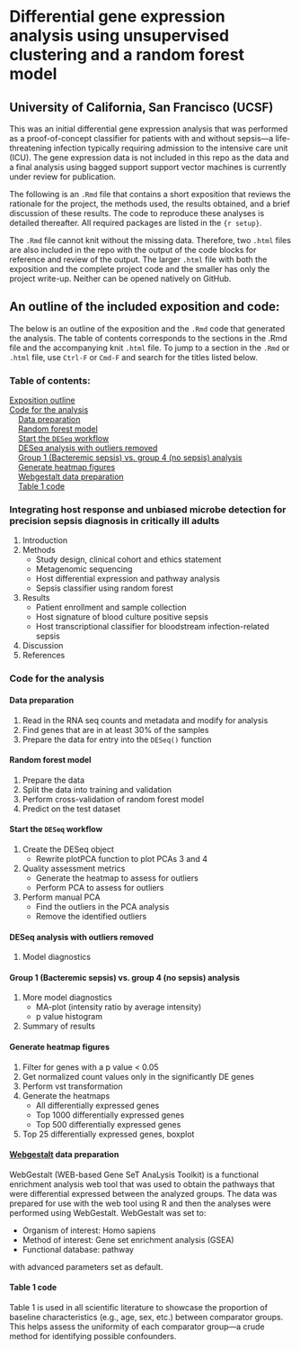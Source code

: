 # Differential gene expression analysis using unsupervised clustering and a random forest model
## University of California, San Francisco (UCSF)

This was an initial differential gene expression analysis that was performed as a proof-of-concept classifier for patients with and without sepsis&mdash;a life-threatening infection typically requiring admission to the intensive care unit (ICU). The gene expression data is not included in this repo as the data and a final analysis using bagged support support vector machines is currently under review for publication.

The following is an `.Rmd` file that contains a short exposition that reviews the rationale for the project, the methods used, the results obtained, and a brief discussion of these results. The code to reproduce these analyses is detailed thereafter. All required packages are listed in the `{r setup}`.  

The `.Rmd` file cannot knit without the missing data. Therefore, two `.html` files are also included in the repo with the output of the code blocks for reference and review of the output. The larger `.html` file with both the exposition and the complete project code and the smaller has only the project write-up. Neither can be opened natively on GitHub.

## An outline of the included exposition and code:  
The below is an outline of the exposition and the `.Rmd` code that generated the analysis. The table of contents corresponds to the sections in the .Rmd file and the accompanying knit `.html` file. To jump to a section in the `.Rmd` or `.html` file, use `Ctrl-F` or `Cmd-F` and search for the titles listed below.

### Table of contents:
[Exposition outline](#integrating-host-response-and-unbiased-microbe-detection-for-precision-sepsis-diagnosis-in-critically-ill-adults)  
[Code for the analysis](#code-for-the-analysis)  
&nbsp;&nbsp;&nbsp;&nbsp;[Data preparation](#data-preparation)  
&nbsp;&nbsp;&nbsp;&nbsp;[Random forest model](#random-forest-model)  
&nbsp;&nbsp;&nbsp;&nbsp;[Start the `DESeq` workflow](#start-the-deseq-workflow)  
&nbsp;&nbsp;&nbsp;&nbsp;[DESeq analysis with outliers removed](#deseq-analysis-with-outliers-removed)  
&nbsp;&nbsp;&nbsp;&nbsp;[Group 1 (Bacteremic sepsis) vs. group 4 (no sepsis) analysis](#group-1-bacteremic-sepsis-vs-group-4-no-sepsis-analysis)  
&nbsp;&nbsp;&nbsp;&nbsp;[Generate heatmap figures](#generate-heatmap-figures)  
&nbsp;&nbsp;&nbsp;&nbsp;[Webgestalt data preparation](#webgestalt-data-preparation)  
&nbsp;&nbsp;&nbsp;&nbsp;[Table 1 code](#table-1-code)
	
### Integrating host response and unbiased microbe detection for precision sepsis diagnosis in critically ill adults
1. Introduction
2. Methods
	- Study design, clinical cohort and ethics statement
	- Metagenomic sequencing
	- Host differential expression and pathway analysis 
	- Sepsis classifier using random forest
3. Results
	- Patient enrollment and sample collection
	- Host signature of blood culture positive sepsis
	- Host transcriptional classifier for bloodstream infection-related sepsis
4. Discussion
5. References

### Code for the analysis
#### Data preparation
1. Read in the RNA seq counts and metadata and modify for analysis
2. Find genes that are in at least 30% of the samples
3. Prepare the data for entry into the `DESeq()` function

#### Random forest model
1. Prepare the data
2. Split the data into training and validation
3. Perform cross-validation of random forest model
4. Predict on the test dataset

#### Start the `DESeq` workflow
1. Create the DESeq object
	- Rewrite plotPCA function to plot PCAs 3 and 4
2. Quality assessment metrics
	- Generate the heatmap to assess for outliers
	- Perform PCA to assess for outliers
3. Perform manual PCA
	- Find the outliers in the PCA analysis
	- Remove the identified outliers

#### DESeq analysis with outliers removed
1. Model diagnostics

#### Group 1 (Bacteremic sepsis) vs. group 4 (no sepsis) analysis
1. More model diagnostics
	- MA-plot (intensity ratio by average intensity)
	- p value histogram
2. Summary of results

#### Generate heatmap figures
1. Filter for genes with a p value < 0.05
2. Get normalized count values only in the significantly DE genes
3. Perform vst transformation
4. Generate the heatmaps
	- All differentially expressed genes 
	- Top 1000 differentially expressed genes
	- Top 500 differentially expressed genes
5. Top 25 differentially expressed genes, boxplot

#### [Webgestalt](http://www.webgestalt.org/) data preparation
WebGestalt (WEB-based Gene SeT AnaLysis Toolkit) is a functional enrichment analysis web tool that was used to obtain the pathways that were differential expressed between the analyzed groups. The data was prepared for use with the web tool using R and then the analyses were performed using WebGestalt. WebGestalt was set to:  
- Organism of interest: Homo sapiens  
- Method of interest: Gene set enrichment analysis (GSEA)
- Functional database: pathway  

with advanced parameters set as default.

#### Table 1 code
Table 1 is used in all scientific literature to showcase the proportion of baseline characteristics (e.g., age, sex, etc.) between comparator groups. This helps assess the uniformity of each comparator group&mdash;a crude method for identifying possible confounders.
